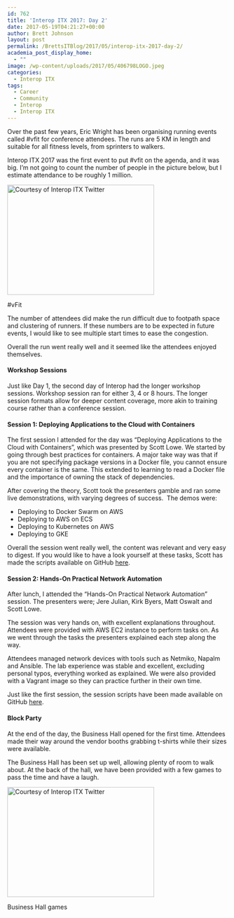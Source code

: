 ```yaml
---
id: 762
title: 'Interop ITX 2017: Day 2'
date: 2017-05-19T04:21:27+00:00
author: Brett Johnson
layout: post
permalink: /BrettsITBlog/2017/05/interop-itx-2017-day-2/
academia_post_display_home:
  - ""
image: /wp-content/uploads/2017/05/406798LOGO.jpeg
categories:
  - Interop ITX
tags:
  - Career
  - Community
  - Interop
  - Interop ITX
---
```



Over the past few years, Eric Wright has been organising running events called #vfit for conference attendees. The runs are 5 KM in length and suitable for all fitness levels, from sprinters to walkers.

Interop ITX 2017 was the first event to put #vfit on the agenda, and it was big. I&#8217;m not going to count the number of people in the picture below, but I estimate attendance to be roughly 1 million.

<div id="attachment_768" style="width: 345px" class="wp-caption alignnone">
  <a href="https://sdbrett.com/assets/images/2017/05/vfit.jpg" target="_blank" rel="noopener noreferrer"><img class="wp-image-768" title="Interop ITX" src="https://sdbrett.com/assets/images/2017/05/vfit-300x225.jpg" alt="Courtesy of Interop ITX Twitter" width="335" height="251" srcset="https://sdbrett.com/assets/images2017/05/vfit-300x225.jpg 300w, https://sdbrett.com/assets/images2017/05/vfit-768x576.jpg 768w, https://sdbrett.com/assets/images2017/05/vfit-1024x768.jpg 1024w, https://sdbrett.com/assets/images2017/05/vfit-260x195.jpg 260w" sizes="(max-width: 335px) 100vw, 335px" /></a>
  
  <p class="wp-caption-text">
    #vFit
  </p>
</div>

The number of attendees did make the run difficult due to footpath space and clustering of runners. If these numbers are to be expected in future events, I would like to see multiple start times to ease the congestion.

Overall the run went really well and it seemed like the attendees enjoyed themselves.

#### Workshop Sessions

Just like Day 1, the second day of Interop had the longer workshop sessions. Workshop session ran for either 3, 4 or 8 hours. The longer session formats allow for deeper content coverage, more akin to training course rather than a conference session.

#### Session 1: Deploying Applications to the Cloud with Containers

The first session I attended for the day was &#8220;Deploying Applications to the Cloud with Containers&#8221;, which was presented by Scott Lowe. We started by going through best practices for containers. A major take way was that if you are not specifying package versions in a Docker file, you cannot ensure every container is the same. This extended to learning to read a Docker file and the importance of owning the stack of dependencies.

After covering the theory, Scott took the presenters gamble and ran some live demonstrations, with varying degrees of success.  The demos were:

  * Deploying to Docker Swarm on AWS
  * Deploying to AWS on ECS
  * Deploying to Kubernetes on AWS
  * Deploying to GKE

Overall the session went really well, the content was relevant and very easy to digest. If you would like to have a look yourself at these tasks, Scott has made the scripts available on GitHub [here](https://github.com/lowescott/2017-itx-container-workshop).

#### Session 2: Hands-On Practical Network Automation

After lunch, I attended the &#8220;Hands-On Practical Network Automation&#8221; session. The presenters were; Jere Julian, Kirk Byers, Matt Oswalt and Scott Lowe.

The session was very hands on, with excellent explanations throughout. Attendees were provided with AWS EC2 instance to perform tasks on. As we went through the tasks the presenters explained each step along the way.

Attendees managed network devices with tools such as Netmiko, Napalm and Ansible. The lab experience was stable and excellent, excluding personal typos, everything worked as explained. We were also provided with a Vagrant image so they can practice further in their own time.

Just like the first session, the session scripts have been made available on GitHub [here](https://github.com/lowescott/itx2017-net-auto-workshop).

#### Block Party

At the end of the day, the Business Hall opened for the first time. Attendees made their way around the vendor booths grabbing t-shirts while their sizes were available.

The Business Hall has been set up well, allowing plenty of room to walk about. At the back of the hall, we have been provided with a few games to pass the time and have a laugh.

<div id="attachment_766" style="width: 345px" class="wp-caption alignnone">
  <img class="wp-image-766" title="Interop ITX" src="https://sdbrett.com/assets/images/2017/05/Business-Hall-games-300x225.jpg" alt="Courtesy of Interop ITX Twitter" width="335" height="251" srcset="https://sdbrett.com/assets/images2017/05/Business-Hall-games-300x225.jpg 300w, https://sdbrett.com/assets/images2017/05/Business-Hall-games-768x576.jpg 768w, https://sdbrett.com/assets/images2017/05/Business-Hall-games-1024x768.jpg 1024w, https://sdbrett.com/assets/images2017/05/Business-Hall-games-260x195.jpg 260w, https://sdbrett.com/assets/images2017/05/Business-Hall-games.jpg 1200w" sizes="(max-width: 335px) 100vw, 335px" />
  
  <p class="wp-caption-text">
    Business Hall games
  </p>
</div>